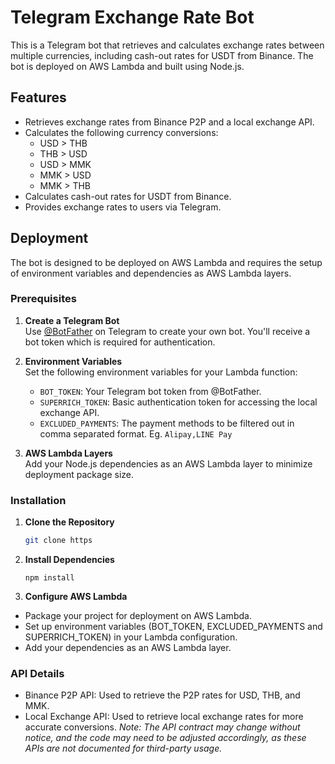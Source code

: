 # Telegram Exchange Rate Bot

This is a Telegram bot that retrieves and calculates exchange rates between multiple currencies, including cash-out rates for USDT from Binance. The bot is deployed on AWS Lambda and built using Node.js.

## Features

- Retrieves exchange rates from Binance P2P and a local exchange API.
- Calculates the following currency conversions:
  - USD > THB
  - THB > USD
  - USD > MMK
  - MMK > USD
  - MMK > THB
- Calculates cash-out rates for USDT from Binance.
- Provides exchange rates to users via Telegram.

## Deployment

The bot is designed to be deployed on AWS Lambda and requires the setup of environment variables and dependencies as AWS Lambda layers.

### Prerequisites

1. **Create a Telegram Bot**  
   Use [@BotFather](https://t.me/botfather) on Telegram to create your own bot. You'll receive a bot token which is required for authentication.

2. **Environment Variables**  
   Set the following environment variables for your Lambda function:
   - `BOT_TOKEN`: Your Telegram bot token from @BotFather.
   - `SUPERRICH_TOKEN`: Basic authentication token for accessing the local exchange API.
   - `EXCLUDED_PAYMENTS`: The payment methods to be filtered out in comma separated format. Eg. `Alipay,LINE Pay`

3. **AWS Lambda Layers**  
   Add your Node.js dependencies as an AWS Lambda layer to minimize deployment package size.

### Installation

1. **Clone the Repository**

   ```sh
   git clone https
2. **Install Dependencies**
   ```
   npm install
3. **Configure AWS Lambda**
- Package your project for deployment on AWS Lambda.
- Set up environment variables (BOT_TOKEN, EXCLUDED_PAYMENTS and SUPERRICH_TOKEN) in your Lambda configuration.
- Add your dependencies as an AWS Lambda layer.

### API Details
- Binance P2P API: Used to retrieve the P2P rates for USD, THB, and MMK.
- Local Exchange API: Used to retrieve local exchange rates for more accurate conversions.
*Note: The API contract may change without notice, and the code may need to be adjusted accordingly, as these APIs are not documented for third-party usage.*
